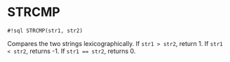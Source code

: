 # STRCMP


`#!sql STRCMP(str1, str2)`

Compares the two strings lexicographically. If `str1 > str2`,
return 1. If `str1 < str2`, returns -1. If `str1 == str2`,
returns 0.

